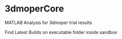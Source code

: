 # 3dmoperCore
MATLAB Analysis for 3dmoper trial results

Find Latest Builds on executable folder inside sandbox

